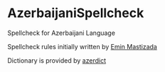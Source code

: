 # AzerbaijaniSpellcheck
Spellcheck for Azerbaijani Language

Spellcheck rules initially written by [Emin Mastizada](http://www.mastizada.com)

Dictionary is provided by [azerdict](http://azerdict.com)

